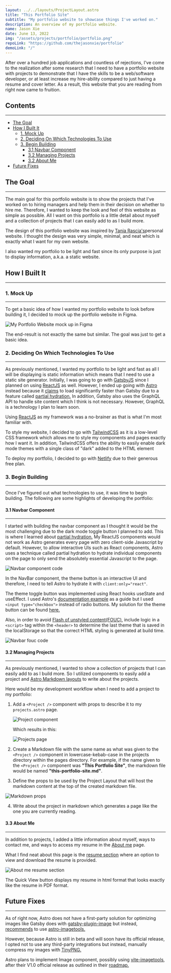 ```yaml
---
layout: ../../layouts/ProjectLayout.astro
title: "This Portfolio Site"
subtitle: "My portfolio website to showcase things I've worked on."
description: An overview of my portfolio website.
name: Jason Xie
date: June 13, 2022
img: "/assets/projects/portfolio/portfolio.png"
repoLink: "https://github.com/thejasonxie/portfolio"
demoLink: "/"
---
```


After over a hundred job applications and countless of rejections, I've come to the realization after some research that I need to have a portfolio website with projects to demonstrate that I have the skills to be a web/software developer, or at least increase my hire-ability compared to just having a resume and cover letter. As a result, this website that you are reading from right now came to fruition.

## Contents

---

- [The Goal](#the-goal)
- [How I Built It](#how-i-built-it)
  - [1. Mock Up](#1-mock-up)
  - [2. Deciding On Which Technologies To Use](#2-deciding-on-which-technologies-to-use)
  - [3. Begin Building](#3-begin-building)
    - [3.1 Navbar Component](#navbar-component)
    - [3.2 Managing Projects](#managing-projects)
    - [3.2 About Me](#about-me)
- [Future Fixes](#future-fixes)

## The Goal

---

The main goal for this portfolio website is to show the projects that I've worked on to hiring managers and help them in their decision on whether to hire me. Therefore, I wanted to keep the look and feel of this website as simple as possible. All I want on this portfolio is a little detail about myself and a collection of projects that I can easily add to as I build more.

The design of this portfolio website was inspired by <a href="https://www.taniarascia.com/" target="_blank">Tania Rascia's</a>personal website. I thought the design was very simple, minimal, and neat which is exactly what I want for my own website.

I also wanted my portfolio to be light and fast since its only purpose is just to display information, a.k.a. a static website.

## How I Built It

---

### 1. Mock Up

---

To get a basic idea of how I wanted my portfolio website to look before building it, I decided to mock up the portfolio website in Figma.

![My Portfolio Website mock up in Figma](/assets/projects/portfolio/figma.png)

The end-result is not exactly the same but similar. The goal was just to get a basic idea.

### 2. Deciding On Which Technologies To Use

---

As previously mentioned, I wanted my portfolio to be light and fast as all I will be displaying is static information which means that I need to use a static site generator. Initially, I was going to go with <a href="https://www.gatsbyjs.com/" target="_blank">GatsbyJS</a> since I planned on using <a href="https://reactjs.org/" target="_blank">ReactJS</a> as well. However, I ended up going with <a href="https://astro.build/" target="_blank">Astro</a> instead because it <a href="https://docs.astro.build/en/comparing-astro-vs-other-tools/#gatsby-vs-astro" target="_blank">claims</a> to load significantly faster than Gatsby due to a feature called <a href="https://docs.astro.build/en/core-concepts/partial-hydration/" target="_blank">partial hydration.</a> In addition, Gatsby also uses the GraphQL API to handle site content which I think is not necessary. However, GraphQL is a technology I plan to learn soon.

Using <a href="https://reactjs.org/" target="_blank">ReactJS</a> as my framework was a no-brainer as that is what I'm most familiar with.

To style my website, I decided to go with <a href="https://tailwindcss.com/" target="_blank">TailwindCSS</a> as it is a low-level CSS framework which allows me to style my components and pages exactly how I want it. In addition, TailwindCSS offers the ability to easily enable dark mode themes with a single class of "dark" added to the HTML element

To deploy my portfolio, I decided to go with <a href="https://www.netlify.com/" target="_blank">Netlify</a> due to their generous free plan.

### 3. Begin Building

---

Once I've figured out what technologies to use, it was time to begin building. The following are some highlights of developing the portfolio:

#### 3.1 Navbar Component

---

I started with building the navbar component as I thought it would be the most challenging due to the dark mode toggle button I planned to add. This is where I learned about <a href="https://docs.astro.build/en/core-concepts/partial-hydration/" target="_blank">partial hydration.</a> My ReactJS components would not work as Astro generates every page with zero client-side Javascript by default. However, to allow interactive UIs such as React components, Astro uses a technique called partial hydration to hydrate individual components on the page to only send the absolutely essential Javascript to the page.

![Navbar component code](/assets/projects/portfolio/navbar-component.png)

In the NavBar component, the theme button is an interactive UI and therefore, I need to tell Astro to hydrate it with `client:only="react"`.

The theme toggle button was implemented using React hooks useState and useEffect. I used Astro's <a href="https://github.com/withastro/astro/tree/main/examples/docs" target="_blank">documentation example</a> as a guide but I used `<input type="checkbox">` instead of radio buttons. My solution for the theme button can be found <a href="https://github.com/thejasonxie/portfolio/blob/main/src/components/Nav/ThemeButton.jsx" target="_blank">here.</a>

Also, in order to avoid <a href="https://en.wikipedia.org/wiki/Flash_of_unstyled_content" target="_blank">Flash of unstyled content(FOUC)</a>, include logic in a `<script>` tag within the `<header>` to determine the last theme that is saved in the localStorage so that the correct HTML styling is generated at build time.

![Navbar fouc code](/assets/projects/portfolio/navbar-fouc.png)

#### 3.2 Managing Projects

---

As previously mentioned, I wanted to show a collection of projects that I can easily add to as I build more. So I utilized components to easily add a project and <a href="https://docs.astro.build/en/guides/markdown-content/" target="_blank">Astro Markdown layouts</a> to write about the projects.

Here would be my development workflow when I need to add a project to my portfolio:

1. Add a `<Project />` component with props to describe it to my `projects.astro` page.

   ![Project component](/assets/projects/portfolio/project-component.png)

   Which results in this:

   ![Projects page](/assets/projects/portfolio/projects-page.png)

2. Create a Markdown file with the same name as what was given to the `<Project />` component in lowercase-kebab-case in the projects directory within the pages directory. For example, if the name given to the `<Project />` component was **"This Portfolio Site"**, the markdown file would be named **"this-portfolio-site.md"**.
3. Define the props to be used by the Project Layout that will host the markdown content at the top of the created markdown file.

![Markdown props](/assets/projects/portfolio/markdown-props.png)

4. Write about the project in markdown which generates a page like the one you are currently reading.

#### 3.3 About Me

---

In addition to projects, I added a little information about myself, ways to contact me, and ways to access my resume in the <a href="/aboutme" target="_blank">About me</a> page.

What I find neat about this page is the <a href="/about#about-resume" target="_blank">resume section</a> where an option to view and download the resume is provided.

![About me resume section](/assets/projects/portfolio/aboutme-resume.png)

The Quick View button displays my resume in html format that looks exactly like the resume in PDF format.

## Future Fixes

---

As of right now, Astro does not have a first-party solution for optimizing images like Gatsby does with <a href="https://www.gatsbyjs.com/plugins/gatsby-plugin-image/" target="_blank">gatsby-plugin-image</a> but instead, <a href="https://docs.astro.build/en/comparing-astro-vs-other-tools/#comparing-gatsby-vs-astro-performance" target="_blank">recommends</a> to use <a href="https://github.com/RafidMuhymin/astro-imagetools#readme" target="_blank">astro-imagetools.</a>

However, because Astro is still in beta and will soon have its official release, I opted not to use any third-party integrations but instead, manually compress my images with <a href="https://tinypng.com" target="_blank">TinyPNG.</a>

Astro plans to implement Image component, possibly using <a href="https://www.npmjs.com/package/vite-imagetools" target="_blank">vite-imagetools</a>, after their V1.0 official release as outlined in their <a href="https://github.com/withastro/rfcs/discussions/161" target="_blank">roadmap.</a>
